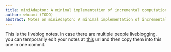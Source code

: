 ```yaml
---
title: miniAdapton: A minimal implementation of incremental computation in Scheme
author: whoami (TODO)
abstract: Notes on miniAdapton: A minimal implementation of incremental computation in Scheme
---
```


This is the liveblog notes.  In case there are multiple
people liveblogging, you can temporarily edit your notes
at [this](miniadapton--a-minim/template.md) url and then copy them into this one in one
commit.
